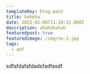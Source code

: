 ```yaml
---
templateKey: blog-post
title: haheha
date: 2021-05-06T11:10:22.000Z
description: ahahahahah
featuredpost: true
featuredimage: /img/no-2.jpg
tags:
  - adf
---
```

sdfafdafafdadsfadfasdf